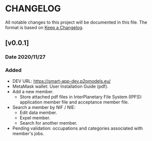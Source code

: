 # CHANGELOG 

All notable changes to this project will be documented in this file. 
The format is based on [Keep a Changelog](http://keepachangelog.com/). 

## [v0.0.1]
### Date 2020/11/27
### Added
* DEV URL: https://smart-app-dev.p2pmodels.eu/
* MetaMask wallet: User Installation Guide (pdf).
* Add a new member.
	- Store attached pdf files in InterPlanetary File System (IPFS): application member file and acceptance member file.
* Search a member by NIF / NIE:
	- Edit data member.
	- Expel member.
	- Search for another member.
* Pending validation: occupations and categories associated with member's jobs.
